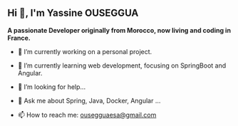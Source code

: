## Hi 👋, I'm Yassine OUSEGGUA

**A passionate Developer originally from Morocco, now living and coding in France.**

- 🔭 I’m currently working on a personal project.

- 🌱 I’m currently learning web development, focusing on SpringBoot and Angular.

- 🤔 I’m looking for help...

- 💬 Ask me about Spring, Java, Docker, Angular ...

- 📫 How to reach me: ousegguaesa@gmail.com

